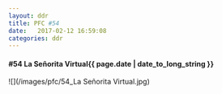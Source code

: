 ```yaml
---
layout: ddr
title: PFC #54
date:   2017-02-12 16:59:08
categories: ddr
---
```

#### **#54** La Señorita Virtual<span class="pull-right">{{ page.date | date_to_long_string }}</span>
![](/images/pfc/54_La Señorita Virtual.jpg)
